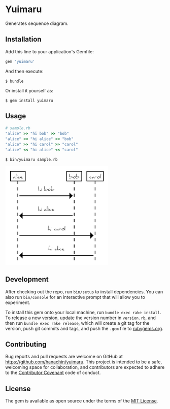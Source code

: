 # Yuimaru

Generates sequence diagram.

## Installation

Add this line to your application's Gemfile:

```ruby
gem 'yuimaru'
```

And then execute:

    $ bundle

Or install it yourself as:

    $ gem install yuimaru

## Usage

```rb
# sample.rb
"alice" >> "hi bob" >> "bob"
"alice" << "hi alice" << "bob"
"alice" >> "hi carol" >> "carol"
"alice" << "hi alice" << "carol"
```

```console
$ bin/yuimaru sample.rb
```

![sample.png](sample.png)

## Development

After checking out the repo, run `bin/setup` to install dependencies. You can also run `bin/console` for an interactive prompt that will allow you to experiment.

To install this gem onto your local machine, run `bundle exec rake install`. To release a new version, update the version number in `version.rb`, and then run `bundle exec rake release`, which will create a git tag for the version, push git commits and tags, and push the `.gem` file to [rubygems.org](https://rubygems.org).

## Contributing

Bug reports and pull requests are welcome on GitHub at https://github.com/hanachin/yuimaru. This project is intended to be a safe, welcoming space for collaboration, and contributors are expected to adhere to the [Contributor Covenant](http://contributor-covenant.org) code of conduct.


## License

The gem is available as open source under the terms of the [MIT License](http://opensource.org/licenses/MIT).
